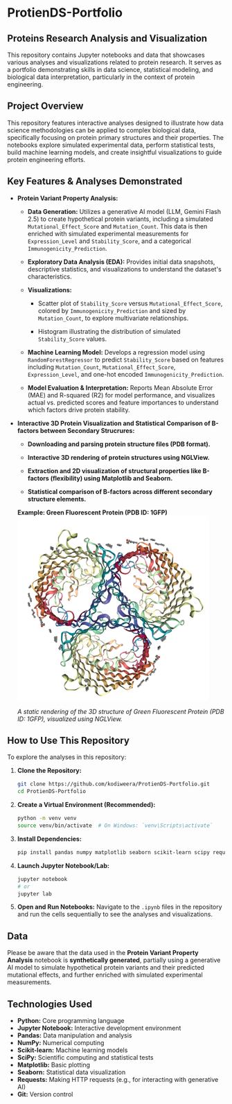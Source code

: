# ProtienDS-Portfolio

## Proteins Research Analysis and Visualization
This repository contains Jupyter notebooks and data that showcases various analyses and visualizations related to protein research. It serves as a portfolio demonstrating skills in data science, statistical modeling, and biological data interpretation, particularly in the context of protein engineering.

## Project Overview
This repository features interactive analyses designed to illustrate how data science methodologies can be applied to complex biological data, specifically focusing on protein primary structures and their properties. The notebooks explore simulated experimental data, perform statistical tests, build machine learning models, and create insightful visualizations to guide protein engineering efforts.

## Key Features & Analyses Demonstrated

* **Protein Variant Property Analysis:**

    * **Data Generation:** Utilizes a generative AI model (LLM, Gemini Flash 2.5) to create hypothetical protein variants, including a simulated `Mutational_Effect_Score` and `Mutation_Count`. This data is then enriched with simulated experimental measurements for `Expression_Level` and `Stability_Score`, and a categorical `Immunogenicity_Prediction`.

    * **Exploratory Data Analysis (EDA):** Provides initial data snapshots, descriptive statistics, and visualizations to understand the dataset's characteristics.

    * **Visualizations:**

        * Scatter plot of `Stability_Score` versus `Mutational_Effect_Score`, colored by `Immunogenicity_Prediction` and sized by `Mutation_Count`, to explore multivariate relationships.

        * Histogram illustrating the distribution of simulated `Stability_Score` values.

    * **Machine Learning Model:** Develops a regression model using `RandomForestRegressor` to predict `Stability_Score` based on features including `Mutation_Count`, `Mutational_Effect_Score`, `Expression_Level`, and one-hot encoded `Immunogenicity_Prediction`.

    * **Model Evaluation & Interpretation:** Reports Mean Absolute Error (MAE) and R-squared (R2) for model performance, and visualizes actual vs. predicted scores and feature importances to understand which factors drive protein stability.

* **Interactive 3D Protein Visualization and Statistical Comparison of B-factors between Secondary Strucrures:**

    * **Downloading and parsing protein structure files (PDB format).**

    * **Interactive 3D rendering of protein structures using NGLView.**

    * **Extraction and 2D visualization of structural properties like B-factors (flexibility) using Matplotlib and Seaborn.**

    * **Statistical comparison of B-factors across different secondary structure elements.**
 
  **Example: Green Fluorescent Protein (PDB ID: 1GFP)**
  ![Green Fluorescent Protein (GFP) 3D Structure](assets/gfp_structure.png)
  
  *A static rendering of the 3D structure of Green Fluorescent Protein (PDB ID: 1GFP), visualized using NGLView.*

## How to Use This Repository

To explore the analyses in this repository:

1.  **Clone the Repository:**

    ```bash
    git clone https://github.com/kodiweera/ProtienDS-Portfolio.git
    cd ProtienDS-Portfolio
    ```

2.  **Create a Virtual Environment (Recommended):**

    ```bash
    python -m venv venv
    source venv/bin/activate  # On Windows: `venv\Scripts\activate`
    ```

3.  **Install Dependencies:**

    ```bash
    pip install pandas numpy matplotlib seaborn scikit-learn scipy requests
    ```

4.  **Launch Jupyter Notebook/Lab:**

    ```bash
    jupyter notebook
    # or
    jupyter lab
    ```

5.  **Open and Run Notebooks:** Navigate to the `.ipynb` files in the repository and run the cells sequentially to see the analyses and visualizations.

## Data

Please be aware that the data used in the **Protein Variant Property Analysis** notebook is **synthetically generated**, partially using a generative AI model to simulate hypothetical protein variants and their predicted mutational effects, and further enriched with simulated experimental measurements.

## Technologies Used

* **Python:** Core programming language
* **Jupyter Notebook:** Interactive development environment
* **Pandas:** Data manipulation and analysis
* **NumPy:** Numerical computing
* **Scikit-learn:** Machine learning models
* **SciPy:** Scientific computing and statistical tests
* **Matplotlib:** Basic plotting
* **Seaborn:** Statistical data visualization
* **Requests:** Making HTTP requests (e.g., for interacting with generative AI)
* **Git:** Version control








